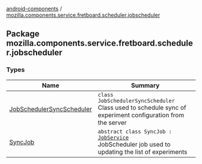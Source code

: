 [android-components](../index.md) / [mozilla.components.service.fretboard.scheduler.jobscheduler](./index.md)

## Package mozilla.components.service.fretboard.scheduler.jobscheduler

### Types

| Name | Summary |
|---|---|
| [JobSchedulerSyncScheduler](-job-scheduler-sync-scheduler/index.md) | `class JobSchedulerSyncScheduler`<br>Class used to schedule sync of experiment configuration from the server |
| [SyncJob](-sync-job/index.md) | `abstract class SyncJob : `[`JobService`](https://developer.android.com/reference/android/app/job/JobService.html)<br>JobScheduler job used to updating the list of experiments |
